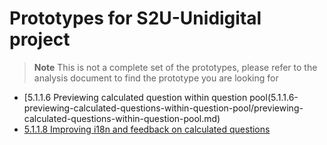 # Prototypes for S2U-Unidigital project

> **Note**
> This is not a complete set of the prototypes, please refer to
> the analysis document to find the prototype you are looking for

* [5.1.1.6 Previewing calculated question within question pool(5.1.1.6-previewing-calculated-questions-within-question-pool/previewing-calculated-questions-within-question-pool.md)
* [5.1.1.8 Improving i18n and feedback on calculated questions](5.1.1.8-improving-i18n-and-feedback-on-calculated-question/improving-i18n-and-feedback-on-calculated-question.md)
